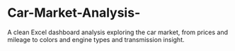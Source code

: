 # Car-Market-Analysis-
A clean Excel dashboard analysis exploring the car market, from prices and  mileage to colors and engine types and transmission insight.
